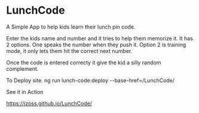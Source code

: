 # LunchCode

A Simple App to help kids learn their lunch pin code. 


Enter the kids name and number and it tries to help them memorize it. It has 2 options. One speaks the number when they push it. Option 2 is training mode, it only lets them hit the correct next number.

Once the code is entered correcty it give the kid a silly random complement.

To Deploy site. 
ng run lunch-code:deploy --base-href=/LunchCode/



See it in Action 

https://jzoss.github.io/LunchCode/
